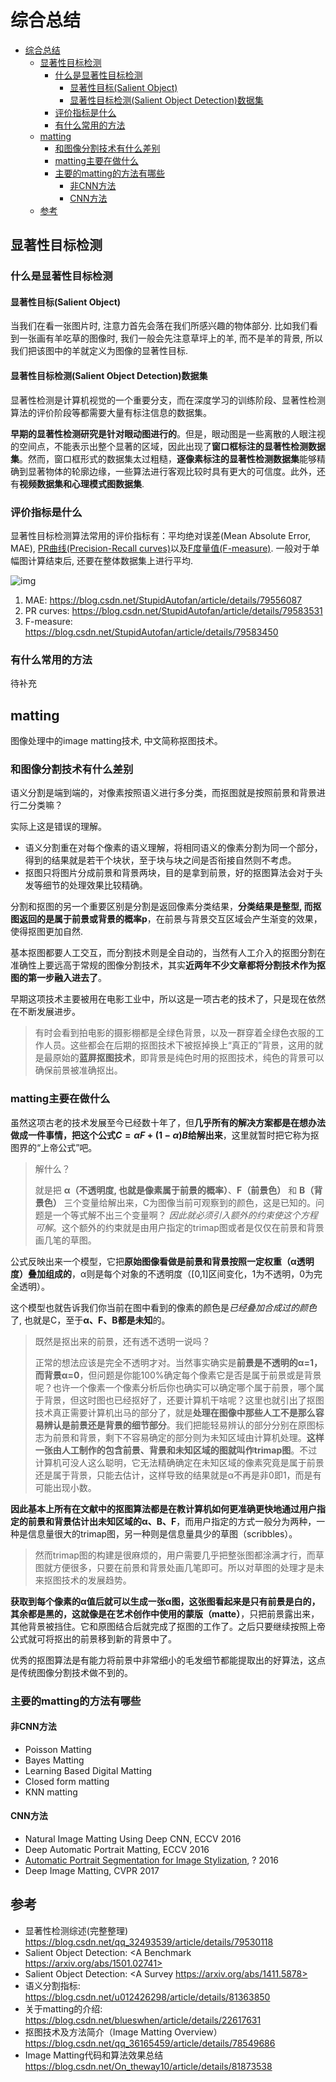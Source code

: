 # 综合总结

* [综合总结](#综合总结)
  * [显著性目标检测](#显著性目标检测)
    * [什么是显著性目标检测](#什么是显著性目标检测)
      * [显著性目标(Salient Object)](#显著性目标salient-object)
      * [显著性目标检测(Salient Object Detection)数据集](#显著性目标检测salient-object-detection数据集)
    * [评价指标是什么](#评价指标是什么)
    * [有什么常用的方法](#有什么常用的方法)
  * [matting](#matting)
    * [和图像分割技术有什么差别](#和图像分割技术有什么差别)
    * [matting主要在做什么](#matting主要在做什么)
    * [主要的matting的方法有哪些](#主要的matting的方法有哪些)
      * [非CNN方法](#非cnn方法)
      * [CNN方法](#cnn方法)
  * [参考](#参考)

## 显著性目标检测

### 什么是显著性目标检测

#### 显著性目标(Salient Object)

当我们在看一张图片时, 注意力首先会落在我们所感兴趣的物体部分. 比如我们看到一张画有羊吃草的图像时, 我们一般会先注意草坪上的羊, 而不是羊的背景, 所以我们把该图中的羊就定义为图像的显著性目标.

#### 显著性目标检测(Salient Object Detection)数据集

显著性检测是计算机视觉的一个重要分支，而在深度学习的训练阶段、显著性检测算法的评价阶段等都需要大量有标注信息的数据集。

**早期的显著性检测研究是针对眼动图进行的**。但是，眼动图是一些离散的人眼注视的空间点，不能表示出整个显著的区域，因此出现了**窗口框标注的显著性检测数据集**。然而，窗口框形式的数据集太过粗糙，**逐像素标注的显著性检测数据集**能够精确到显著物体的轮廓边缘，一些算法进行客观比较时具有更大的可信度。此外，还有**视频数据集和心理模式图数据集**.

### 评价指标是什么

显著性目标检测算法常用的评价指标有：平均绝对误差(Mean Absolute Error, MAE), [PR曲线(Precision-Recall curves)](http://blog.csdn.net/StupidAutofan/article/details/79583531)以及[F度量值(F-measure)](http://blog.csdn.net/StupidAutofan/article/details/79583450). 一般对于单幅图计算结束后, 还要在整体数据集上进行平均.

![img](https://img-blog.csdn.net/20180320095900534?watermark/2/text/Ly9ibG9nLmNzZG4ubmV0L1N0dXBpZEF1dG9mYW4=/font/5a6L5L2T/fontsize/400/fill/I0JBQkFCMA==/dissolve/70)

1. MAE: https://blog.csdn.net/StupidAutofan/article/details/79556087
2. PR curves: https://blog.csdn.net/StupidAutofan/article/details/79583531
3. F-measure: https://blog.csdn.net/StupidAutofan/article/details/79583450

### 有什么常用的方法

待补充

## matting

图像处理中的image matting技术, 中文简称抠图技术。

### 和图像分割技术有什么差别

语义分割是端到端的，对像素按照语义进行多分类，而抠图就是按照前景和背景进行二分类嘛？

实际上这是错误的理解。

* 语义分割重在对每个像素的语义理解，将相同语义的像素分割为同一个部分，得到的结果就是若干个块状，至于块与块之间是否衔接自然则不考虑。
* 抠图只将图片分成前景和背景两块，目的是拿到前景，好的抠图算法会对于头发等细节的处理效果比较精确。

分割和抠图的另一个重要区别是分割是返回像素分类结果，**分类结果是整型, 而抠图返回的是属于前景或背景的概率p**，在前景与背景交互区域会产生渐变的效果，使得抠图更加自然.

基本抠图都要人工交互，而分割技术则是全自动的，当然有人工介入的抠图分割在准确性上要远高于常规的图像分割技术，其实**近两年不少文章都将分割技术作为抠图的第一步融入进去了**。

早期这项技术主要被用在电影工业中，所以这是一项古老的技术了，只是现在依然在不断发展进步。

> 有时会看到拍电影的摄影棚都是全绿色背景，以及一群穿着全绿色衣服的工作人员。这些都会在后期的抠图技术下被抠掉换上“真正的”背景，这用的就是最原始的**蓝屏抠图技术**，即背景是纯色时用的抠图技术，纯色的背景可以确保前景被准确抠出。

### matting主要在做什么

虽然这项古老的技术发展至今已经数十年了，但**几乎所有的解决方案都是在想办法做成一件事情，把这个公式$C=αF+(1-α)B$给解出来**，这里就暂时把它称为抠图界的“上帝公式”吧。

> 解什么？
>
> 就是把 **α（不透明度, 也就是像素属于前景的概率）**、**F（前景色）** 和 **B（背景色）** 三个变量给解出来，C为图像当前可观察到的颜色，这是已知的。问题是一个等式解不出三个变量啊？ *因此就必须引入额外的约束使这个方程可解*。这个额外的约束就是由用户指定的trimap图或者是仅仅在前景和背景画几笔的草图。

公式反映出来一个模型，它把**原始图像看做是前景和背景按照一定权重（α透明度）叠加组成的**，α则是每个对象的不透明度（[0,1]区间变化，1为不透明，0为完全透明）。

这个模型也就告诉我们你当前在图中看到的像素的颜色是*已经叠加合成过的颜色*了, 也就是C，至于**α、F、B都是未知**的。

> 既然是抠出来的前景，还有透不透明一说吗？
>
> 正常的想法应该是完全不透明才对。当然事实确实是**前景是不透明的α=1，而背景α=0**，但问题是你能100%确定每个像素它是否是属于前景或是背景呢？也许一个像素一个像素分析后你也确实可以确定哪个属于前景，哪个属于背景，但这时图也已经抠好了，还要计算机干啥呢？这里也就引出了抠图技术真正需要计算机出马的部分了，就是**处理在图像中那些人工不是那么容易辨认是前景还是背景的细节部分**。我们把能轻易辨认的部分分别在原图标志为前景和背景，剩下不容易确定的部分则为未知区域由计算机处理。**这样一张由人工制作的包含前景、背景和未知区域的图就叫作trimap图**。不过计算机可没人这么聪明，它无法精确确定在未知区域的像素究竟是属于前景还是属于背景，只能去估计，这样导致的结果就是α不再是非0即1，而是有可能出现小数。

**因此基本上所有在文献中的抠图算法都是在教计算机如何更准确更快地通过用户指定的前景和背景估计出未知区域的α、B、F**，而用户指定的方式一般分为两种，一种是信息量很大的trimap图，另一种则是信息量具少的草图（scribbles）。

> 然而trimap图的构建是很麻烦的，用户需要几乎把整张图都涂满才行，而草图就方便很多，只要在前景和背景处画几笔即可。所以对草图的处理才是未来抠图技术的发展趋势。

**获取到每个像素的α值后就可以生成一张α图，这张图看起来是只有前景是白的，其余都是黑的，这就像是在艺术创作中使用的蒙版（matte）**，只把前景露出来，其他背景被挡住。它和原图结合后就完成了抠图的工作了。之后只要继续按照上帝公式就可将抠出的前景移到新的背景中了。

优秀的抠图算法是有能力将前景中非常细小的毛发细节都能提取出的好算法，这点是传统图像分割技术做不到的。

### 主要的matting的方法有哪些

#### 非CNN方法

* Poisson Matting
* Bayes Matting
* Learning Based Digital Matting
* Closed form matting
* KNN matting

#### CNN方法

* Natural Image Matting Using Deep CNN, ECCV 2016
* Deep Automatic Portrait Matting, ECCV 2016
* [Automatic Portrait Segmentation for Image Stylization](http://xiaoyongshen.me/webpage_portrait/index.html), ? 2016
* Deep Image Matting, CVPR 2017

## 参考

* 显著性检测综述(完整整理) <https://blog.csdn.net/qq_32493539/article/details/79530118>
* Salient Object Detection: <A Benchmark https://arxiv.org/abs/1501.02741>
* Salient Object Detection: <A Survey https://arxiv.org/abs/1411.5878>
* 语义分割指标: <https://blog.csdn.net/u012426298/article/details/81363850>
* 关于matting的介绍: <https://blog.csdn.net/blueswhen/article/details/22617631>
* 抠图技术及方法简介（Image Matting Overview） <https://blog.csdn.net/qq_36165459/article/details/78549686>
* Image Matting代码和算法效果总结 <https://blog.csdn.net/On_theway10/article/details/81873538>

